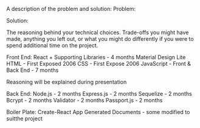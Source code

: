 A description of the problem and solution:
Problem:

Solution:


The reasoning behind your technical choices. Trade-offs you might have made, anything you left out, or what you might do differently if you were to spend additional time on the project.

Front End:
React + Supporting Libraries - 4 months
Material Design Lite
HTML - First Exposed 2006
CSS - First Expose 2006
JavaScript - Front & Back End - 7 months

Reasoning will be explained during presentation

Back End:
Node.js - 2 months
Express.js - 2 months
Sequelize - 2 months
Bcrypt - 2 months
Validator - 2 months
Passport.js - 2 months

Boiler Plate:
Create-React App Generated Documents - some modified to suitthe project
